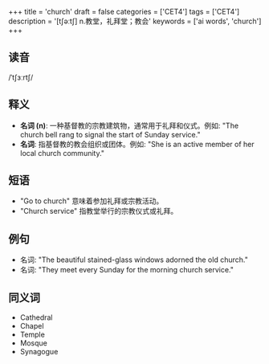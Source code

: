 +++
title = 'church'
draft = false
categories = ['CET4']
tags = ['CET4']
description = '[t∫əːt∫] n.教堂，礼拜堂；教会'
keywords = ['ai words', 'church']
+++

## 读音
/ˈtʃɜːrtʃ/

## 释义
- **名词 (n)**: 一种基督教的宗教建筑物，通常用于礼拜和仪式。例如: "The church bell rang to signal the start of Sunday service."
- **名词**: 指基督教的教会组织或团体。例如: "She is an active member of her local church community."

## 短语
- "Go to church" 意味着参加礼拜或宗教活动。
- "Church service" 指教堂举行的宗教仪式或礼拜。

## 例句
- 名词: "The beautiful stained-glass windows adorned the old church."
- 名词: "They meet every Sunday for the morning church service."

## 同义词
- Cathedral
- Chapel
- Temple
- Mosque
- Synagogue
